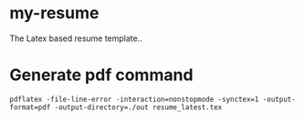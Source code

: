 # my-resume
The Latex based resume template..

# Generate pdf command
`pdflatex -file-line-error -interaction=nonstopmode -synctex=1 -output-format=pdf -output-directory=./out resume_latest.tex`
